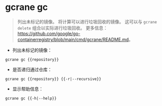 # gcrane gc

> 列出未标记的镜像。
> 将计算可以进行垃圾回收的镜像。
> 这可以与 `gcrane delete` 组合以实际进行垃圾回收。
> 更多信息：<https://github.com/google/go-containerregistry/blob/main/cmd/gcrane/README.md>。

- 列出未标记的镜像：

`gcrane gc {{repository}}`

- 是否递归通过仓库：

`gcrane gc {{repository}} {{-r|--recursive}}`

- 显示帮助信息：

`gcrane gc {{-h|--help}}`